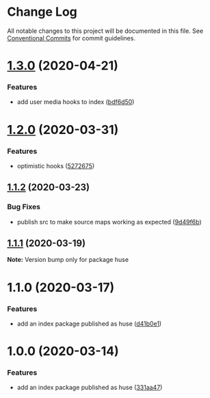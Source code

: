 # Change Log

All notable changes to this project will be documented in this file.
See [Conventional Commits](https://conventionalcommits.org) for commit guidelines.

# [1.3.0](https://github.com/ecomfe/react-hooks/compare/huse@1.2.0...huse@1.3.0) (2020-04-21)


### Features

* add user media hooks to index ([bdf6d50](https://github.com/ecomfe/react-hooks/commit/bdf6d50c4aa03b1a8b4333d88c4a1ef3a1839dc8))





# [1.2.0](https://github.com/ecomfe/react-hooks/compare/huse@1.1.2...huse@1.2.0) (2020-03-31)


### Features

* optimistic hooks ([5272675](https://github.com/ecomfe/react-hooks/commit/527267597c3e7bc3751d4d9490bfa161d77a433b))





## [1.1.2](https://github.com/ecomfe/react-hooks/compare/huse@1.1.1...huse@1.1.2) (2020-03-23)


### Bug Fixes

* publish src to make source maps working as expected ([9d49f6b](https://github.com/ecomfe/react-hooks/commit/9d49f6b294a445c302f05da958c6e427e7eae669))





## [1.1.1](https://github.com/ecomfe/react-hooks/compare/huse@1.1.0...huse@1.1.1) (2020-03-19)

**Note:** Version bump only for package huse





# 1.1.0 (2020-03-17)


### Features

* add an index package published as huse ([d41b0e1](https://github.com/ecomfe/react-hooks/commit/d41b0e1a2df0169f17076f5564a0c7e7dcc3d007))





# 1.0.0 (2020-03-14)


### Features

* add an index package published as huse ([331aa47](https://github.com/ecomfe/react-hooks/commit/331aa473d69e5ecde61a11a46ad2febb7c36f92c))

